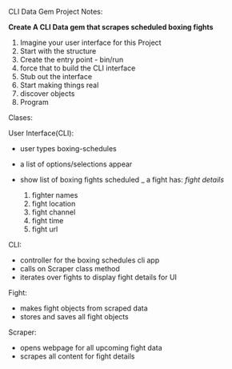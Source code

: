CLI Data Gem Project Notes:

**Create A CLI Data gem that scrapes scheduled boxing fights**

1. Imagine your user interface for this Project
2. Start with the structure
3. Create the entry point - bin/run
4. force that to build the CLI interface
5. Stub out the interface
6. Start making things real
7. discover objects
8. Program

Clases:

User Interface(CLI):

- user types boxing-schedules

- a list of options/selections appear
- show list of boxing fights scheduled
_ a fight has:
  *fight details*
  1. fighter names
  2. fight location
  3. fight channel
  4. fight time
  5. fight url

CLI:
- controller for the boxing schedules cli app
- calls on Scraper class method
- iterates over fights to display fight details for UI

Fight:
- makes fight objects from scraped data
- stores and saves all fight objects

Scraper:
- opens webpage for all upcoming fight data
- scrapes all content for fight details
